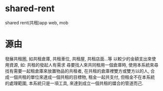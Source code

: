 # shared-rent
shared rent(共租)app web, mob

# 源由
發展共租圏, 如共租倉庫, 共租車位, 共租屋, 共租店面...等
以較少的金額支出來使用資源, 如: 共租的發起人有需求 尋要找人來共同租用一個倉庫時, 使用本系統來尋找有需要一起租倉庫來放置物品的共租者, 在共租的倉庫裡雙方或雙方以的人, 合成一個共租的單位來達成一個共租的目標物, 租金一起共支付, 但租金不在本系統的處理範圍, 本系統只是一項工具, 來達到成立一個共租的媒合的管道而己.


